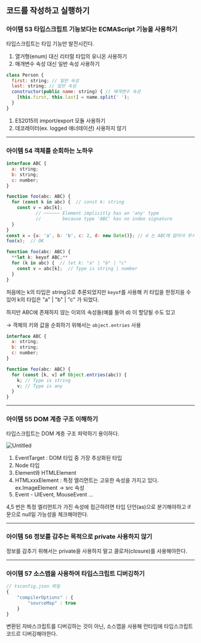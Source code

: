## 코드를 작성하고 실행하기

### 아이템 53 타입스크립트 기능보다는 ECMAScript 기능을 사용하기

타입스크립트는 타입 기능만 발전시킨다.

1. 열거형(enum) 대신 리터럴 타입의 유니온 사용하기
2. 매개변수 속성 대신 일반 속성 사용하기

```jsx
class Person {
  first: string; // 일반 속성
  last: string; // 일반 속성
  constructor(public name: string) { // 매개변수 속성
    [this.first, this.last] = name.split(' ');
  }
}
```

1. ES2015의 import/export 모듈 사용하기
2. 데코레이터(ex. logged 애너테이션) 사용하지 않기

---

### 아이템 54 객체를 순회하는 노하우

```jsx
interface ABC {
  a: string;
  b: string;
  c: number;
}

function foo(abc: ABC) {
  for (const k in abc) {  // const k: string
    const v = abc[k];
           // ~~~~~~ Element implicitly has an 'any' type
           //        because type 'ABC' has no index signature
  }
}
const x = {a: 'a', b: 'b', c: 2, d: new Date()}; // d 는 ABC에 없어서 무시되었다.
foo(x);  // OK

function foo(abc: ABC) {
  **let k: keyof ABC;**
  for (k in abc) {  // let k: "a" | "b" | "c"
    const v = abc[k];  // Type is string | number
  }
}
```

처음에는 k의 타입은 string으로 추론되었지만 `keyof`를 사용해 키 타입을 한정지을 수 있어 k의 타입은 "a" | "b" | "c" 가 되었다.

하지만 ABC에 존재하지 않는 이외의 속성들(예를 들어 d) 이 할당될 수도 있고

→ 객체의 키와 값을 순회하기 위해서는 `object.entries` 사용

```jsx
interface ABC {
  a: string;
  b: string;
  c: number;
}

function foo(abc: ABC) {
  for (const [k, v] of Object.entries(abc)) {
    k; // Type is string
    v; // Type is any
  }
}
```

---

### 아이템 55 DOM 계층 구조 이해하기

타입스크립트는 DOM 계층 구조 파악하기 용이하다.

![Untitled](https://s3-us-west-2.amazonaws.com/secure.notion-static.com/1fc9f196-e305-4fbf-bfb6-f6771cec527e/Untitled.png)

1. EventTarget : DOM 타입 중 가장 추상화된 타입
2. Node 타입
3. Element와 HTMLElement
4. HTMLxxxElement : 특정 엘리먼트는 고유한 속성을 가지고 있다. ex.ImageElement → src 속성
5. Event - UIEvent, MouseEvent …

4,5 번은 특정 엘리먼트가 가진 속성에 접근하려면 타입 단언(as)으로 분기해야하고 if문으로 null일 가능성을 체크해야한다.

---

### 아이템 56 정보를 감추는 목적으로 private 사용하지 않기

정보를 감추기 위해서는 private을 사용하지 말고 클로저(closure)를 사용해야한다.

---

### 아이템 57 소스맵을 사용하여 타입스크립트 디버깅하기

```jsx
// tsconfig.json 파일
{
	"compilerOptions" : {
		"sourceMap" : true
	}
}
```

변환된 자바스크립트를 디버깅하는 것이 아닌, 소스맵을 사용해 런타임에 타입스크립트 코드르 디버깅해야한다.
